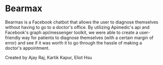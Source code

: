 # Bearmax

Bearmax is a Facebook chatbot that allows the user to diagnose themselves without having to go to a doctor's office. By utilizing Apimedic's api and Facebook's graph api/messenger toolkit, we were able to create a user-friendly way for patients to diagnose themselves (with a certain margin of error) and see if it was worth it to go through the hassle of making a doctor's appointment.

Created by Ajay Raj, Kartik Kapur, Eliot Hsu
